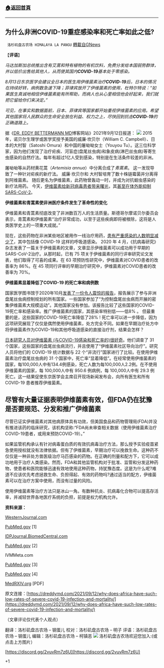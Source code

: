 ###  [:house:返回首頁](https://github.com/ourhimalayas/txt)
---


## 为什么非洲COVID-19重症感染率和死亡率如此之低?
` 洛杉矶盘古农场 HIMALAYA LA PANGU` [轉載自GNews](https://gnews.org/zh-hans/1534212/)

【**评语**】

*马达加斯加总统推出含有艾蒿和特有植物的有机饮料，免费分发给本国弱势群体，并以低价出售给其他人，从而使其国内**COVID**–**19**基本处于零感染。*

*8月13日东京医学会建议全日本的医生用伊维菌素治疗**COVID**–**19**后，日本的情况在持续好转，病例数急速下降；菲律宾放开了伊维菌素的使用，杜特尔特说：“如果医生真诚地相信伊维菌素能有所帮助，而病人也从心里相信他会好起来，我们就把它留给你们来决定。”*

*可见，在事实和数据面前，日本、菲律宾等国家都开始重视伊维菌素的应用。希望其他国家将人民群众的生命安全放在利益、权力之上，尽快回到抗击**COVID**–**19**的正确道路上。*

据《[DR. EDDY BETTERMANN MD](https://dreddymd.com/)博客网站》2021年9月12日报道：
![](https://assets.gnews.org/wp-content/uploads/2021/09/图片1-52.jpg)
2015年，诺贝尔生理学或医学奖授予美国的威廉·坎贝尔（William C. Campbell）、日本的大村智（Satoshi Omura）和中国的屠呦呦女士（Youyou Tu）。这三位科学家，因为他们发现了治疗疟疾、河盲症(盘尾丝虫病)和象皮病(淋巴丝虫病)等寄生虫感染的自然疗法。每年有超过1亿人受到感染，特别是在生活条件较差的非洲。

屠呦呦等从药材黄花蒿（*Artemisia annua*）中分离合成了*青蒿素*。 这一发现导致了一种针对疟疾的新疗法。 威廉·坎贝尔和 大村智培育了数十株链霉菌并分离得到阿维菌素。 随后更名为伊维菌素，此药物曾轰动一时，并成为对抗蛔虫感染的新疗法用药。 今天，[伊维菌素给新冠病毒患者带来曙光](https://www.westernjournal.com/game-changer-places-ivermectin-used-fight-parasites-medical-group-notices-something-huge/)，其[甚至在体外能抑制SARS-CoV-2](https://pubmed.ncbi.nlm.nih.gov/32251768/)。

**伊维菌素和青蒿素使非洲****医疗条件****发生了革命性的变化**

伊维菌素和青蒿素彻底改变了非洲数百万人的生活质量。斯德哥尔摩诺贝尔委员会表示，青蒿素和伊维菌素“治疗非常成功，以至于这些疾病即将被根除，这将是人类医学史上的一项重大成就。”

现在，这些药物在非洲某些地区被用作一线治疗用药，[患有严重感染的人数明显减少了](https://pubmed.ncbi.nlm.nih.gov/34466270/)，其中包括像 COVID-19 这样的呼吸道感染。 2020 年 4 月，《抗病毒研究》杂志发表了一篇关于伊维菌素的文章，文章显示伊维菌素可以成功用于早期的SARS-CoV-2治疗。从那时起，已有 75 项关于伊维菌素的同行评审研究论文发表，他们取得了可喜的成果。在 63 项预防性研究中，伊维菌素对COVID患者的改善率为 86%。在 45 项同行评审的早期治疗研究中，伊维菌素对COVID患者的改善率为 70%。

**伊维菌素显着降低了****COVID****-19 的死亡率和病例数**

国家医学图书馆于2020年10月[发表了一份令人震惊的报告](https://www.ncbi.nlm.nih.gov/pmc/articles/PMC7968425/)，报告展示了参与非洲盘尾丝虫病控制规划的所有国家。一些国家参加了“为控制盘尾丝虫病而开展的密集伊维菌素大规模运动”。其他国家没有参加。该报告比较了这些国家的COVID-19死亡率和感染率。推广伊维菌素的国家，其感染率特别低——低8% 。 但最重要的是，这些国家的COVID-19死亡率降低了28% ! 死亡率可以进一步降低，因为这项研究展现了仅仅是偶然使用伊维菌素，处方完全不同。如果在早期治疗处方中将伊维菌素作为COVID-19和其他呼吸道感染的直接治疗剂，结果会怎样？

[日本研究人员对伊维菌素 (与COVID-19感染和死亡率的)很好奇](https://www.medrxiv.org/content/10.1101/2021.03.26.21254377v1.full.pdf)。他们调查了 31 个国家，这些国家的盘尾丝虫病流行，并且使用了“伊维菌素社区导向治疗”。研究人员将他们的 COVID-19 统计数据与 22 个“非流行”国家进行了比较。在使用伊维菌素治疗盘尾丝虫病的 31 个国家中，死亡率“显着降低”。在经常使用伊维菌素的国家，每100,000人中有134.4例感染，死亡人数为每100,000人2.2例。在不使用伊维菌素的国家，每 100,000人中有 950.6 例病例，每 100,000人中有 29.3 例死亡。这一结果促使东京医学会主席召开现场新闻发布会，向所有医生和所有COVID-19 患者推荐伊维菌素。

## **尽管有大量证据表明伊维菌素有效，但FDA仍在犹豫是否要规范、分发和推****广****伊维菌素**

尽管已证实伊维菌素对其他病原体具有功效，但美国食品和药物管理局(FDA)并没有推进该药的临床研究，该机构坚称:“FDA尚未审查相关数据（使用伊维菌素治疗COVID-19患者，或用来预防COVID-19）。”

如果监管机构承认有针对病毒蛋白质的有效抗病毒治疗方法，那么授予实验疫苗紧急使用授权就没有法律依据。但有了伊维菌素，早期治疗可以挽救生命。这种药不仅仅是一种非处方兽医级治疗马匹感染的药物。在正确的剂量和配方下，它可以成功地用于治疗人类感染。然而，FDA和其他监管机构对于批准、监管和分发这种药物，使患者和医院能够迅速有效地使用这种药物，持犹豫态度。这是为什么呢?难道不应该优先考虑拯救生命、负担得起、有效的药物吗?通过适当的配方，伊维菌素可以在治疗方案中使用，而没有过量的风险。

使用伊维菌素等治疗方法只是冰山一角。有数种抗炎、抗病毒化合物可以提高存活率，并减轻世界各地医疗系统的负担，前提是权力机构允许。

**资料来源：**

[WesternJournal.com](https://www.westernjournal.com/game-changer-places-ivermectin-used-fight-parasites-medical-group-notices-something-huge/)

[PubMed.gov](https://pubmed.ncbi.nlm.nih.gov/32251768/) [1]

[IDPJournal.BiomedCentral.com](https://idpjournal.biomedcentral.com/articles/10.1186/s40249-015-0091-8)

[PubMed.gov](https://pubmed.ncbi.nlm.nih.gov/34466270/) [2]

IVMMeta.com

[PubMed.gov](https://pubmed.ncbi.nlm.nih.gov/32251768/) [3]

[PubMed.gov](https://www.ncbi.nlm.nih.gov/pmc/articles/PMC7968425/) [4]

[MedRXIV.org](https://www.medrxiv.org/content/10.1101/2021.03.26.21254377v1.full.pdf) [PDF]

原文连接：[https://dreddymd.com/2021/09/12/why-does-africa-have-such-low-rates-of-severe-covid-19-infection-and-mortality/](https://dreddymd.com/2021/09/12/why-does-africa-have-such-low-rates-of-severe-covid-19-infection-and-mortality/)

（文章评论仅代表个人观点）

翻译：洛杉矶盘古农场 – 钢蛋儿
校对：洛杉矶盘古农场 – 明子
评语：洛杉矶盘古农场 – 钢蛋儿
编辑：洛杉矶盘古农场 – 柯镇恶
![](https://assets.gnews.org/wp-content/uploads/2021/03/WhatsApp-Image-2021-06-26-at-22.05.30.jpeg)
洛杉矶盘古农场欢迎您加入:(或点击上方图片）

[https://discord.gg/2vuvRm7z6U](https://discord.gg/2vuvRm7z6U)

+1
